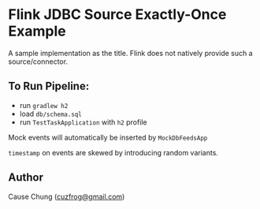 # Flink JDBC Source Exactly-Once Example

A sample implementation as the title.
Flink does not natively provide such a source/connector.

## To Run Pipeline:
- run `gradlew h2`
- load `db/schema.sql`
- run `TestTaskApplication` with `h2` profile

Mock events will automatically be inserted by `MockDbFeedsApp`

`timestamp` on events are skewed by introducing random variants.

## Author
Cause Chung (cuzfrog@gmail.com)